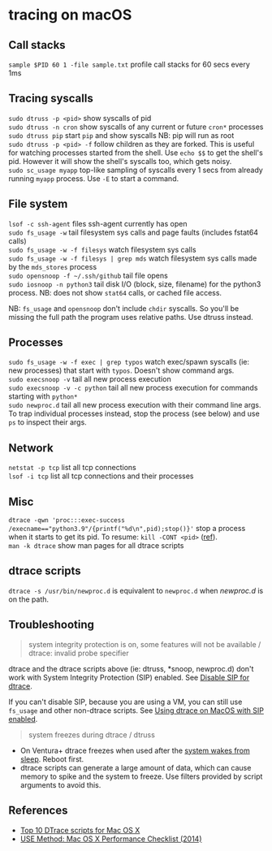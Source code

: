 # tracing on macOS

## Call stacks

`sample $PID 60 1 -file sample.txt` profile call stacks for 60 secs every 1ms

## Tracing syscalls

`sudo dtruss -p <pid>` show syscalls of pid  
`sudo dtruss -n cron` show syscalls of any current or future `cron*` processes  
`sudo dtruss pip` start `pip` and show syscalls NB: pip will run as root  
`sudo dtruss -p <pid> -f` follow children as they are forked. This is useful for watching processes started from the shell. Use `echo $$` to get the shell's pid. However it will show the shell's syscalls too, which gets noisy.  
`sudo sc_usage myapp` top-like sampling of syscalls every 1 secs from already running `myapp` process. Use `-E` to start a command.

## File system

`lsof -c ssh-agent` files ssh-agent currently has open  
`sudo fs_usage -w` tail filesystem sys calls and page faults (includes fstat64 calls)  
`sudo fs_usage -w -f filesys` watch filesystem sys calls  
`sudo fs_usage -w -f filesys | grep mds` watch filesystem sys calls made by the `mds_stores` process  
`sudo opensnoop -f ~/.ssh/github` tail file opens  
`sudo iosnoop -n python3` tail disk I/O (block, size, filename) for the python3 process. NB: does not show `stat64` calls, or cached file access.

NB: `fs_usage` and `opensnoop` don't include `chdir` syscalls. So you'll be missing the full path the program uses relative paths. Use dtruss instead.

## Processes

`sudo fs_usage -w -f exec | grep typos` watch exec/spawn syscalls (ie: new processes) that start with `typos`. Doesn't show command args.  
`sudo execsnoop -v` tail all new process execution  
`sudo execsnoop -v -c python` tail all new process execution for commands starting with `python*`  
`sudo newproc.d` tail all new process execution with their command line args. To trap individual processes instead, stop the process (see below) and use `ps` to inspect their args.

## Network

`netstat -p tcp` list all tcp connections  
`lsof -i tcp` list all tcp connections and their processes

## Misc

`dtrace -qwn 'proc:::exec-success /execname=="python3.9"/{printf("%d\n",pid);stop()}'` stop a process when it starts to get its pid. To resume: `kill -CONT <pid>` ([ref](https://stackoverflow.com/a/22029929/149412)).  
`man -k dtrace` show man pages for all dtrace scripts

## dtrace scripts

`dtrace -s /usr/bin/newproc.d` is equivalent to `newproc.d` when _newproc.d_ is on the path.

## Troubleshooting

> system integrity protection is on, some features will not be available / dtrace: invalid probe specifier

dtrace and the dtrace scripts above (ie: dtruss, \*snoop, newproc.d) don't work with System Integrity Protection (SIP) enabled. See [Disable SIP for dtrace](macos-sip.md#disable-sip-for-dtrace).

If you can't disable SIP, because you are using a VM, you can still use `fs_usage` and other non-dtrace scripts. See [Using dtrace on MacOS with SIP enabled](https://poweruser.blog/using-dtrace-with-sip-enabled-3826a352e64b).

> system freezes during dtrace / dtruss

- On Ventura+ dtrace freezes when used after the [system wakes from sleep](https://developer.apple.com/forums/thread/735939?answerId=762622022#762622022). Reboot first.
- dtrace scripts can generate a large amount of data, which can cause memory to spike and the system to freeze. Use filters provided by script arguments to avoid this.

## References

- [Top 10 DTrace scripts for Mac OS X](http://dtrace.org/blogs/brendan/2011/10/10/top-10-dtrace-scripts-for-mac-os-x/)
- [USE Method: Mac OS X Performance Checklist (2014)](https://www.brendangregg.com/USEmethod/use-macosx.html)
